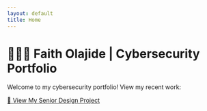 ```yaml
---
layout: default
title: Home
---
```


# 👩🏾‍💻 Faith Olajide | Cybersecurity Portfolio

Welcome to my cybersecurity portfolio! View my recent work:

[📂 View My Senior Design Project](./senior-design.md)
